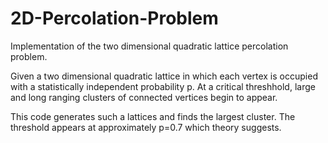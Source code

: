 # 2D-Percolation-Problem
Implementation of the two dimensional quadratic lattice percolation problem.

Given a two dimensional quadratic lattice in which each vertex is occupied with a statistically independent probability p. 
At a critical threshhold, large and long ranging clusters of connected vertices begin to appear.

This code generates such a lattices and finds the largest cluster. The threshold appears at approximately p=0.7 which theory suggests. 
